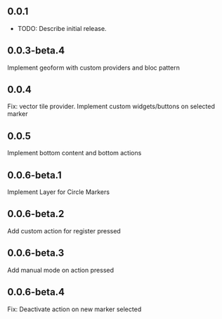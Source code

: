 ## 0.0.1

* TODO: Describe initial release.

## 0.0.3-beta.4

Implement geoform with custom providers and bloc pattern

## 0.0.4

Fix: vector tile provider.
Implement custom widgets/buttons on selected marker

## 0.0.5

Implement bottom content and bottom actions

## 0.0.6-beta.1

Implement Layer for Circle Markers

## 0.0.6-beta.2

Add custom action for register pressed

## 0.0.6-beta.3

Add manual mode on action pressed

## 0.0.6-beta.4

Fix: Deactivate action on new marker selected